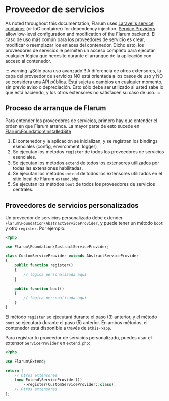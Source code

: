 # Proveedor de servicios

As noted throughout this documentation, Flarum uses [Laravel's service container](https://laravel.com/docs/8.x/container) (or IoC container) for dependency injection. [Service Providers](https://laravel.com/docs/8.x/providers) allow low-level configuration and modification of the Flarum backend. El caso de uso más común para los proveedores de servicio es crear, modificar o reemplazar los enlaces del contenedor. Dicho esto, los proveedores de servicios le permiten un acceso completo para ejecutar cualquier lógica que necesite durante el arranque de la aplicación con acceso al contenedor.

::: warning ¡¡¡Sólo para uso avanzado!!! A diferencia de otros extensores, la capa del proveedor de servicios NO está orientada a los casos de uso y NO se considera una API pública. Está sujeta a cambios en cualquier momento, sin previo aviso o depreciación. Esto sólo debe ser utilizado si usted sabe lo que está haciendo, y los otros extensores no satisfacen su caso de uso. :::

## Proceso de arranque de Flarum

Para entender los proveedores de servicios, primero hay que entender el orden en que Flarum arranca. La mayor parte de esto sucede en [Flarum\Foundation\InstalledSite](https://github.com/flarum/core/blob/master/src/Foundation/InstalledSite.php)

1. El contenedor y la aplicación se inicializan, y se registran los bindings esenciales (config, environment, logger)
2. Se ejecutan los métodos `register` de todos los proveedores de servicios esenciales.
3. Se ejecutan los métodos `extend` de todos los extensores utilizados por todas las extensiones habilitadas.
4. Se ejecutan los métodos `extend` de todos los extensores utilizados en el sitio local de Flarum `extend.php`.
5. Se ejecutan los métodos `boot` de todos los proveedores de servicios centrales.

## Proveedores de servicios personalizados

Un proveedor de servicios personalizado debe extender `Flarum\Foundation\AbstractServiceProvider`, y puede tener un método `boot` y otro `register`. Por ejemplo:

```php
<?php

use Flarum\Foundation\AbstractServiceProvider;

class CustomServiceProvider extends AbstractServiceProvider
{
    public function register()
    {
        // lógica personalizada aquí
    }

    public function boot()
    {
        // lógica personalizada aquí
    }
}
```

El método `register` se ejecutará durante el paso (3) anterior, y el método `boot` se ejecutará durante el paso (5) anterior. En ambos métodos, el contenedor está disponible a través de `$this->app`.

Para registrar tu proveedor de servicios personalizado, puedes usar el extensor `ServiceProvider` en `extend.php`:

```php
<?php

use Flarum\Extend;

return [
    // Otros extensores
    (new Extend\ServiceProvider())
        ->register(CustomServiceProvider::class),
    // Otros extensores
];
```
